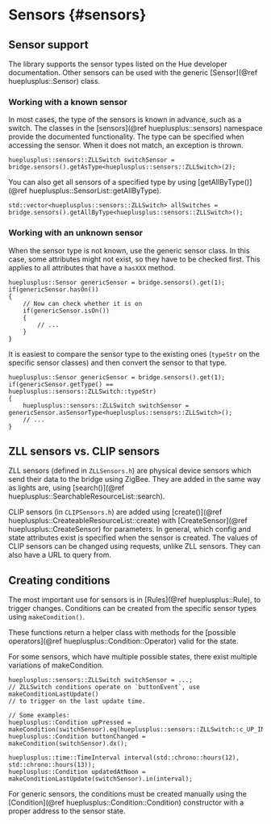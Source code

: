 # Sensors {#sensors}

## Sensor support
The library supports the sensor types listed on the Hue developer documentation.
Other sensors can be used with the generic [Sensor](@ref hueplusplus::Sensor) class.

### Working with a known sensor
In most cases, the type of the sensors is known in advance, such as a switch.
The classes in the [sensors](@ref hueplusplus::sensors) namespace provide the documented
functionality. The type can be specified when accessing the sensor. When it does not match,
an exception is thrown.
```{.cpp}
hueplusplus::sensors::ZLLSwitch switchSensor = bridge.sensors().getAsType<hueplusplus::sensors::ZLLSwitch>(2);
```

You can also get all sensors of a specified type by using [getAllByType<T>()](@ref hueplusplus::SensorList::getAllByType).
```{.cpp}
std::vector<hueplusplus::sensors::ZLLSwitch> allSwitches = bridge.sensors().getAllByType<hueplusplus::sensors::ZLLSwitch>();
```

### Working with an unknown sensor
When the sensor type is not known, use the generic sensor class. In this case, some attributes might not
exist, so they have to be checked first. This applies to all attributes that have a `hasXXX` method.

```{.cpp}
hueplusplus::Sensor genericSensor = bridge.sensors().get(1);
if(genericSensor.hasOn())
{
	// Now can check whether it is on
	if(genericSensor.isOn())
	{
		// ...
	}
}
```

It is easiest to compare the sensor type to the existing ones (`typeStr` on the specific sensor classes)
and then convert the sensor to that type.
```{.cpp}
hueplusplus::Sensor genericSensor = bridge.sensors().get(1);
if(genericSensor.getType() == hueplusplus::sensors::ZLLSwitch::typeStr)
{
	hueplusplus::sensors::ZLLSwitch switchSensor = genericSensor.asSensorType<hueplusplus::sensors::ZLLSwitch>();
	// ...
}
```

## ZLL sensors vs. CLIP sensors
ZLL sensors (defined in `ZLLSensors.h`) are physical device sensors which send their data
to the bridge using ZigBee. They are added in the same way as lights are, using [search()](@ref hueplusplus::SearchableResourceList::search).

CLIP sensors (in `CLIPSensors.h`) are added using [create()](@ref hueplusplus::CreateableResourceList::create) with [CreateSensor](@ref hueplusplus::CreateSensor)
for parameters. In general, which config and state attributes exist is specified when the sensor is created.
The values of CLIP sensors can be changed using requests, unlike ZLL sensors. They can also have a URL to query from.

## Creating conditions
The most important use for sensors is in [Rules](@ref hueplusplus::Rule), to trigger changes.
Conditions can be created from the specific sensor types using `makeCondition()`.

These functions return a helper class with methods for the [possible operators](@ref hueplusplus::Condition::Operator) valid for the state.

For some sensors, which have multiple possible states, there exist multiple variations of makeCondition.

```{.cpp}
hueplusplus::sensors::ZLLSwitch switchSensor = ...;
// ZLLSwitch conditions operate on `buttonEvent`, use makeConditionLastUpdate()
// to trigger on the last update time.

// Some examples:
hueplusplus::Condition upPressed = makeCondition(switchSensor).eq(hueplusplus::sensors::ZLLSwitch::c_UP_INITIAL_PRESS);
hueplusplus::Condition buttonChanged = makeCondition(switchSensor).dx();

hueplusplus::time::TimeInterval interval(std::chrono::hours(12), std::chrono::hours(13));
hueplusplus::Condition updatedAtNoon = makeConditionLastUpdate(switchSensor).in(interval);
```

For generic sensors, the conditions must be created manually using the [Condition](@ref hueplusplus::Condition::Condition)
constructor with a proper address to the sensor state.